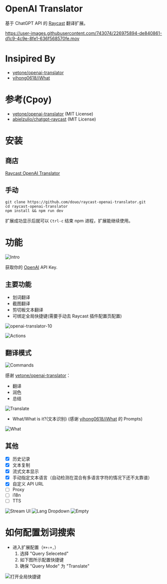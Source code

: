 # OpenAI Translator

基于 ChatGPT API 的 [Raycast](https://www.raycast.com/) 翻译扩展。

https://user-images.githubusercontent.com/743074/226975894-de840861-d1c9-4c9e-8fe1-636f568570fe.mov


# Insipired By

- [yetone/openai-translator](https://github.com/yetone/openai-translator)
- [yihong0618/iWhat](https://github.com/yihong0618/iWhat)

# 参考(Cpoy)

- [yetone/openai-translator](https://github.com/yetone/openai-translator) (MIT License)
- [abielzulio/chatgpt-raycast](https://github.com/abielzulio/chatgpt-raycast) (MIT License)

# 安装

## 商店

[Raycast OpenAI Translator](https://www.raycast.com/douo/openai-translator)

## 手动

``` shell
git clone https://github.com/douo/raycast-openai-translator.git
cd raycast-openai-translator
npm install && npm run dev
```

扩展成功显示后就可以 `Ctrl-c` 结束 npm 进程，扩展能继续使用。

# 功能

![Intro](doc/configuration.png)

获取你的 [OpenAI](https://platform.openai.com/account/api-keys) API Key.

## 主要功能

- 划词翻译
- 截图翻译
- 剪切板文本翻译
- 可绑定全局快捷键(需要手动去 Raycast 插件配置页配置)

![openai-translator-10](https://user-images.githubusercontent.com/743074/226171648-d138308b-837e-4b79-a84e-3f2173958066.png)

![Actions](doc/actions.png)

## 翻译模式

![Commands](doc/commands.png)

感谢 [yetone/openai-translator](https://github.com/yetone/openai-translator)：

- 翻译
- 润色
- 总结

![Translate](doc/translate.png)


- What/What is it?(文本识别) (感谢 [yihong0618/iWhat](https://github.com/yihong0618/iWhat) 的 Prompts)

![What](doc/what-zh.png)

## 其他

- [x] 历史记录
- [x] 文本复制
- [x] 流式文本显示
- [x] 手动指定文本语言（自动检测在混合有多语言字符的情况下还不太靠谱）
- [x] 自定义 API URL
- [ ] Proxy
- [ ] i18n
- [ ] TTS

![Stream UI](doc/stream-text.png)
![Lang Dropdown](doc/lang-dropdown.png)
![Empty](doc/empty.png)

# 如何配置划词搜索

- 进入扩展配置（`⌘+⇧+,`）
  1. 选择 "Query Seleceted"
  2. 如下图所示配置快捷键
  3. 确保 "Query Mode" 为 "Translate"

![打开全局快捷键](doc/query-selected.png)
